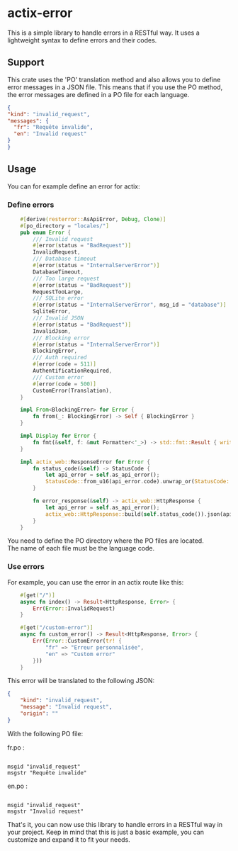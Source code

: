 # actix-error
This is a simple library to handle errors in a RESTful way. It uses a lightweight syntax to define errors and their codes.
  
## Support 
This crate uses the 'PO' translation method and also allows you to define error messages in a JSON file. This means that if you use the PO method, the error messages are defined in a PO file for each language.
  ```json
{
  "kind": "invalid_request",
  "messages": {
    "fr": "Requête invalide",
    "en": "Invalid request"
  }
}
```
## Usage
You can for example define an error for actix: 
### Define errors
```rust
    #[derive(resterror::AsApiError, Debug, Clone)]
    #[po_directory = "locales/"]
    pub enum Error {
        /// Invalid request
        #[error(status = "BadRequest")]
        InvalidRequest,
        /// Database timeout 
        #[error(status = "InternalServerError")]
        DatabaseTimeout,
        /// Too large request
        #[error(status = "BadRequest")]
        RequestTooLarge,
        /// SQLite error
        #[error(status = "InternalServerError", msg_id = "database")]
        SqliteError,
        /// Invalid JSON
        #[error(status = "BadRequest")]
        InvalidJson,
        /// Blocking error
        #[error(status = "InternalServerError")]
        BlockingError,
        /// Auth required
        #[error(code = 511)]
        AuthentificationRequired,
        /// Custom error
        #[error(code = 500)]
        CustomError(Translation),
    }

    impl From<BlockingError> for Error {
        fn from(_: BlockingError) -> Self { BlockingError }
    }

    impl Display for Error {
        fn fmt(&self, f: &mut Formatter<'_>) -> std::fmt::Result { write!(f, "{:?}", self) }
    }

    impl actix_web::ResponseError for Error {
        fn status_code(&self) -> StatusCode {
            let api_error = self.as_api_error();
            StatusCode::from_u16(api_error.code).unwrap_or(StatusCode::INTERNAL_SERVER_ERROR)
        }

        fn error_response(&self) -> actix_web::HttpResponse {
            let api_error = self.as_api_error();
            actix_web::HttpResponse::build(self.status_code()).json(api_error)
        }
    }

```
You need to define the PO directory where the PO files are located.  
The name of each file must be the language code.

### Use errors
For example, you can use the error in an actix route like this:
```rust
    #[get("/")]
    async fn index() -> Result<HttpResponse, Error> {
        Err(Error::InvalidRequest)
    }

    #[get("/custom-error")]
    async fn custom_error() -> Result<HttpResponse, Error> {
        Err(Error::CustomError(tr! {
            "fr" => "Erreur personnalisée",
            "en" => "Custom error"
        }))
    }
```
This error will be translated to the following JSON:
```json
{
    "kind": "invalid_request",
    "message": "Invalid request",
    "origin": ""
}
```
With the following PO file:

fr.po :
```po

msgid "invalid_request"
msgstr "Requête invalide"
```

en.po :
```po

msgid "invalid_request"
msgstr "Invalid request"
```

That's it, you can now use this library to handle errors in a RESTful way in your project. Keep in mind that this is just a basic example, you can customize and expand it to fit your needs.
